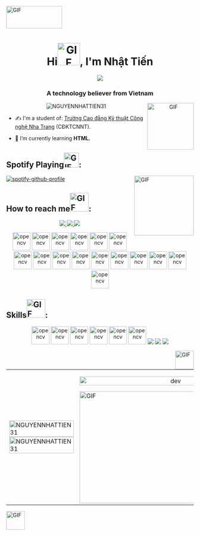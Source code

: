 <img align="left down" height="60" width="150" alt="GIF" src="https://media3.giphy.com/media/0Awb0MITzU2efaxrS2/giphy.gif?cid=ecf05e4743n3y7ggh7mu2sb4h24ognf5y41zzgyq04vthyx9&rid=giphy.gif&ct=s"><h1 align="center">Hi<img align="left center" alt="GIF" height="60px" src="https://media1.giphy.com/media/bcKmIWkUMCjVm/giphy.gif?cid=ecf05e47pd9mbvv9jl3hktghz1y9oxyg119won9vvv9x2wob&rid=giphy.gif&ct=g" />, I'm Nhật Tiến </h1>
<p align="center"><img src="https://img.icons8.com/color/50/000000/vietnam-circular.png"/></p>
<h3 align="center">A technology believer from Vietnam </h3>
<p align="center"> <img src="https://komarev.com/ghpvc/?username=NGUYENNHATTIEN31" alt="NGUYENNHATTIEN31" />
<!-- <img src="https://badges.pufler.dev/repos/NGUYENNHATTIEN31" alt="NGUYENNHATTIEN31" /> </p> -->
<img align="right" alt="GIF" height="125px" src="https://i.giphy.com/media/d9RbxjZ8QXesiYoerE/giphy.webp" />

- ✍ I'm a student of: [Trường Cao đẳng Kỹ thuật Công nghệ Nha Trang](http://cdktcnnt.edu.vn/) (CĐKTCNNT).

- 🌱 I’m currently learning **HTML.**



## Spotify Playing<img align="left center" alt="GIF" height="40px" src="https://media0.giphy.com/media/W4taRUxV1WHlNmFCDH/giphy.gif?cid=ecf05e47llsdbudykuz8n5v2tteumocl7z17qcnswp8wsj2y&rid=giphy.gif&ct=s" />:

 <!--<[![Spotify](https://novatorem.vercel.app/api/spotify?background_color=0d1117&border_color=ffffff)](https://open.spotify.com/user/omnitenebris)
<img align="right" alt="GIF" height="170px" src="https://media.giphy.com/media/J5B1Y8QZnzXXbLQIBu/giphy.gif" />-->
[![spotify-github-profile](https://spotify-github-profile.vercel.app/api/view?uid=31qvfasmatcqxx5a72mjywbe5hlq&cover_image=true&theme=novatorem&bar_color=dc143c&bar_color_cover=false)](https://open.spotify.com/user/31qvfasmatcqxx5a72mjywbe5hlq?si=d79363ced22a4df5)
<img align="right" alt="GIF" height="160px" src="https://media.giphy.com/media/J5B1Y8QZnzXXbLQIBu/giphy.gif" />



## How to reach me<img align="left center " alt="GIF" height="50px" src="https://media1.giphy.com/media/QBqTS9XBErS1rEvqyn/giphy.gif?cid=ecf05e47ln6c1y9mz70acvi429e7de4xd68cynv9iqa4et1j&rid=giphy.gif&ct=g" />:

<p align="center">
  <a href="https://www.facebook.com/profile.php?id=100012907695117" alt="Facebook">
    <img src="https://img.icons8.com/fluent/48/000000/facebook-new.png" target="_blank" />
  </a> 
  <a href="https://github.com/NGUYENNHATTIEN31" alt="Github">
    <img src="https://img.icons8.com/fluent/48/000000/github.png"/>
  </a> 
  <a href="https://www.youtube.com/channel/UCE1fAjsQsoepeiQgRA4liLw" alt="Youtube channel" target="_blank" >
    <img src="https://img.icons8.com/fluent/48/000000/youtube-play.png"/>
  </a>
</p>
<p align="center">
 <img src="https://media0.giphy.com/media/kfA0bz4EZUDAPrXDTi/giphy.gif?cid=ecf05e47u9vuvhpj8f4spbr3ibui7an4wj6bromh13ekyfg7&rid=giphy.gif&ct=s" alt="opencv" width="48" height="48"/>
 <img src="https://media1.giphy.com/media/MX5tWoGn9B3iU1riZJ/giphy.gif?cid=ecf05e475yjavlv7wohy7ba842xv6mtzaw7pizhwd56it1ld&rid=giphy.gif&ct=s" alt="opencv" width="48" height="48"/>
 <img src="https://media1.giphy.com/media/MX5tWoGn9B3iU1riZJ/giphy.gif?cid=ecf05e475yjavlv7wohy7ba842xv6mtzaw7pizhwd56it1ld&rid=giphy.gif&ct=s" alt="opencv" width="48" height="48"/>
 <img src="https://media0.giphy.com/media/kfA0bz4EZUDAPrXDTi/giphy.gif?cid=ecf05e47u9vuvhpj8f4spbr3ibui7an4wj6bromh13ekyfg7&rid=giphy.gif&ct=s" alt="opencv" width="48" height="48"/>
 <img src="https://media0.giphy.com/media/kfA0bz4EZUDAPrXDTi/giphy.gif?cid=ecf05e47u9vuvhpj8f4spbr3ibui7an4wj6bromh13ekyfg7&rid=giphy.gif&ct=s" alt="opencv" width="48" height="48"/>
 <img src="https://media1.giphy.com/media/MX5tWoGn9B3iU1riZJ/giphy.gif?cid=ecf05e475yjavlv7wohy7ba842xv6mtzaw7pizhwd56it1ld&rid=giphy.gif&ct=s" alt="opencv" width="48" height="48"/>
 <img src="https://media1.giphy.com/media/MX5tWoGn9B3iU1riZJ/giphy.gif?cid=ecf05e475yjavlv7wohy7ba842xv6mtzaw7pizhwd56it1ld&rid=giphy.gif&ct=s" alt="opencv" width="48" height="48"/>
 <img src="https://media0.giphy.com/media/kfA0bz4EZUDAPrXDTi/giphy.gif?cid=ecf05e47u9vuvhpj8f4spbr3ibui7an4wj6bromh13ekyfg7&rid=giphy.gif&ct=s" alt="opencv" width="48" height="48"/>
 <img src="https://media0.giphy.com/media/kfA0bz4EZUDAPrXDTi/giphy.gif?cid=ecf05e47u9vuvhpj8f4spbr3ibui7an4wj6bromh13ekyfg7&rid=giphy.gif&ct=s" alt="opencv" width="48" height="48"/>
 <img src="https://media1.giphy.com/media/MX5tWoGn9B3iU1riZJ/giphy.gif?cid=ecf05e475yjavlv7wohy7ba842xv6mtzaw7pizhwd56it1ld&rid=giphy.gif&ct=s" alt="opencv" width="48" height="48"/>
 <img src="https://media1.giphy.com/media/MX5tWoGn9B3iU1riZJ/giphy.gif?cid=ecf05e475yjavlv7wohy7ba842xv6mtzaw7pizhwd56it1ld&rid=giphy.gif&ct=s" alt="opencv" width="48" height="48"/>
 <img src="https://media0.giphy.com/media/kfA0bz4EZUDAPrXDTi/giphy.gif?cid=ecf05e47u9vuvhpj8f4spbr3ibui7an4wj6bromh13ekyfg7&rid=giphy.gif&ct=s" alt="opencv" width="48" height="48"/>
 <img src="https://media0.giphy.com/media/kfA0bz4EZUDAPrXDTi/giphy.gif?cid=ecf05e47u9vuvhpj8f4spbr3ibui7an4wj6bromh13ekyfg7&rid=giphy.gif&ct=s" alt="opencv" width="48" height="48"/>
 <img src="https://media1.giphy.com/media/MX5tWoGn9B3iU1riZJ/giphy.gif?cid=ecf05e475yjavlv7wohy7ba842xv6mtzaw7pizhwd56it1ld&rid=giphy.gif&ct=s" alt="opencv" width="48" height="48"/>
 <img src="https://media1.giphy.com/media/MX5tWoGn9B3iU1riZJ/giphy.gif?cid=ecf05e475yjavlv7wohy7ba842xv6mtzaw7pizhwd56it1ld&rid=giphy.gif&ct=s" alt="opencv" width="48" height="48"/>
 <img src="https://media0.giphy.com/media/kfA0bz4EZUDAPrXDTi/giphy.gif?cid=ecf05e47u9vuvhpj8f4spbr3ibui7an4wj6bromh13ekyfg7&rid=giphy.gif&ct=s" alt="opencv" width="48" height="48"/>
 </p>

## Skills<img align="left center " alt="GIF" height="50px" src="https://media4.giphy.com/media/SvdTRdfrhnf62WQ58Q/giphy.gif?cid=ecf05e47g54meboacqgnn7b5aezgcowstf2rj229lws3lknv&rid=giphy.gif&ct=g" />:
<p align="center">
  
  <img src="https://img.icons8.com/fluency/344/python.png" alt="opencv" width="48" height="48"/>
  <img src="https://img.icons8.com/nolan/344/html.png" alt="opencv" width="48" height="48"/>
  <img src="https://img.icons8.com/cute-clipart/344/c.png" alt="opencv" width="48" height="48"/>
  <img src="https://img.icons8.com/bubbles/344/microsoft-powerpoint-2019.png" alt="opencv" width="48" height="48"/>
  <img src="https://img.icons8.com/plasticine/344/microsoft-word-2019.png" alt="opencv" width="48" height="48"/>
  <img src="https://img.icons8.com/bubbles/344/microsoft-excel-2019.png" alt="opencv" width="48" height="48"/>
  <img src="https://img.icons8.com/color/48/000000/github-2.png"/>
  <img src="https://img.icons8.com/color/48/000000/visual-studio-code-2019.png"/>
  <img src="https://img.icons8.com/color/48/000000/visual-studio-2019.png"/>
  </p>

<table style="width:100%;">
  <tr>
    <td>
      <img src="https://github-readme-stats.vercel.app/api/top-langs/?username=NGUYENNHATTIEN31&bg_color=FFFFFF00&text_color=179fa3&layout=compact&hide=CSS&langs_count=10&custom_title=Top%20ngôn%20ngữ%20được%20dùng" alt="NGUYENNHATTIEN31" width="100%"/>
      <img src="https://github-readme-stats.vercel.app/api?username=NGUYENNHATTIEN31&bg_color=FFFFFF00&text_color=179fa3&show_icons=true&count_private=true&include_all_commits=true&custom_title=Hoạt%20động%20trên%20Github" alt="NGUYENNHATTIEN31" width="100%"/>
    </td>
    <td>
      <p align="center"> 
        <img src="https://cdn.dribbble.com/users/1059583/screenshots/4171367/coding-freak.gif" alt="dev" width="100%"/>
      </p>
      <a target="_blank">
  <img align="right center" height="300" width="500" alt="GIF" src="https://media4.giphy.com/media/8a9dtmjMI6yu7s55xc/giphy.gif?cid=ecf05e47jk8vlzxf2ef4y5x6dbltvew9kgaww7nzcgp3en4b&rid=giphy.gif&ct=g">
</a>
    </td>
  </tr>
 <img align="right" height="50" width="50" alt="GIF" src="https://media3.giphy.com/media/bgUD76XU8gFzinYYZo/200w.webp">
 
  
</table>
<img align="left" height="50" width="50" alt="GIF" src="https://media4.giphy.com/media/R6Ra7xQHmjatB55mmx/200w.webp">
